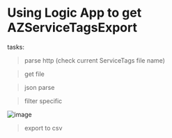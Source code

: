 # Using Logic App to get AZServiceTagsExport

tasks:

> parse http (check current ServiceTags file name)

> get file

> json parse 

> filter specific 

![image](https://github.com/user-attachments/assets/4fde6bc9-4903-4439-8950-2941cd7c6f49)

> export to csv


